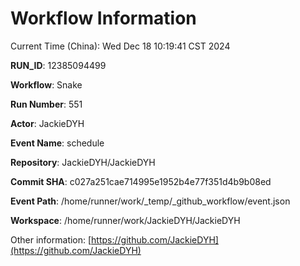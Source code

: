 # Workflow Information

Current Time (China): Wed Dec 18 10:19:41 CST 2024  

**RUN_ID**: 12385094499  

**Workflow**: Snake  

**Run Number**: 551  

**Actor**: JackieDYH  

**Event Name**: schedule  

**Repository**: JackieDYH/JackieDYH  

**Commit SHA**: c027a251cae714995e1952b4e77f351d4b9b08ed  

**Event Path**: /home/runner/work/_temp/_github_workflow/event.json  

**Workspace**: /home/runner/work/JackieDYH/JackieDYH  

Other information: [https://github.com/JackieDYH](https://github.com/JackieDYH)
